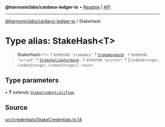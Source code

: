 **@harmoniclabs/cardano-ledger-ts** • [Readme](../Introduction) \| [API](../globals)

***

[@harmoniclabs/cardano-ledger-ts](../Introduction) / StakeHash

# Type alias: StakeHash\<T\>

> **StakeHash**\<`T`\>: `T` extends `"stakeKey"` ? [`StakeKeyHash`](../classes/StakeKeyHash) : `T` extends `"script"` ? [`StakeValidatorHash`](../classes/StakeValidatorHash) : `T` extends `"pointer"` ? [`CanBeUInteger`, `CanBeUInteger`, `CanBeUInteger`] : `never`

## Type parameters

• **T** extends [`StakeCredentialsType`](StakeCredentialsType)

## Source

[src/credentials/StakeCredentials.ts:14](https://github.com/HarmonicLabs/cardano-ledger-ts/blob/d1659b0/src/credentials/StakeCredentials.ts#L14)
